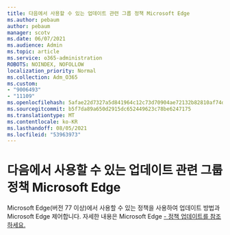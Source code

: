 ```yaml
---
title: 다음에서 사용할 수 있는 업데이트 관련 그룹 정책 Microsoft Edge
ms.author: pebaum
author: pebaum
manager: scotv
ms.date: 06/07/2021
ms.audience: Admin
ms.topic: article
ms.service: o365-administration
ROBOTS: NOINDEX, NOFOLLOW
localization_priority: Normal
ms.collection: Adm_O365
ms.custom:
- "9006493"
- "11109"
ms.openlocfilehash: 5afae22d7327a5d841964c12c73d70904ae72132b82810af74d32fc15ef30d6f
ms.sourcegitcommit: b5f7da89a650d2915dc652449623c78be6247175
ms.translationtype: MT
ms.contentlocale: ko-KR
ms.lasthandoff: 08/05/2021
ms.locfileid: "53963973"
---
```

# <a name="use-update-related-group-policies-available-in-microsoft-edge"></a>다음에서 사용할 수 있는 업데이트 관련 그룹 정책 Microsoft Edge

Microsoft Edge(버전 77 이상)에서 사용할 수 있는 정책을 사용하여 업데이트 방법과 Microsoft Edge 제어합니다. 자세한 내용은 Microsoft Edge [- 정책 업데이트를 참조하세요.](/DeployEdge/microsoft-edge-update-policies#available-policies)